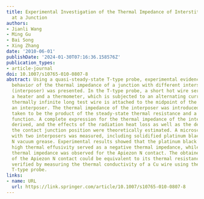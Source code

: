 ```yaml
---
title: Experimental Investigation of the Thermal Impedance of Interstitial Material
  at a Junction
authors:
- Jianli Wang
- Ming Gu
- Bai Song
- Xing Zhang
date: '2010-06-01'
publishDate: '2024-01-30T07:16:36.158576Z'
publication_types:
- article-journal
doi: 10.1007/s10765-010-0807-8
abstract: Using a quasi-steady-state T-type probe, experimental evidence of the different
  behavior of the thermal impedance of a junction with different interstitial material
  (interposer) was presented. In the T-type probe, a short hot wire serves both as
  a heater and a thermometer, which is subjected to an alternating current, and a
  thermally infinite long test wire is attached to the midpoint of the hot wire with
  an interposer. The thermal impedance of the interposer was introduced, which was
  taken to be the product of the steady-state thermal resistance and a complex ratio
  function. A complete expression for the thermal impedance of the interposer was
  derived, and the effects of the radiation heat loss as well as the deviation of
  the contact junction position were theoretically estimated. A microscale Pt wire
  with two interposers was measured, including solidified platinum black and Apiezon
  N vacuum grease. Experimental results showed that the platinum black contact with
  high thermal effusivity served as a negative thermal impedance, while a positive
  thermal impedance was observed for the Apiezon N contact. The obtained thermal impedance
  of the Apiezon N contact could be equivalent to its thermal resistance, which was
  verified by measuring the thermal conductivity of a Cu wire using the steady-state
  T-type probe.
links:
- name: URL
  url: https://link.springer.com/article/10.1007/s10765-010-0807-8
---
```

